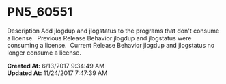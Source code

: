 # PN5_60551

Description Add jlogdup and jlogstatus to the programs that don't consume a license.  Previous Release Behavior jlogdup and jlogstatus were consuming a license.  Current Release Behavior jlogdup and jlogstatus no longer consume a license.   

**Created At:** 6/13/2017 9:34:49 AM  
**Updated At:** 11/24/2017 7:47:39 AM  

